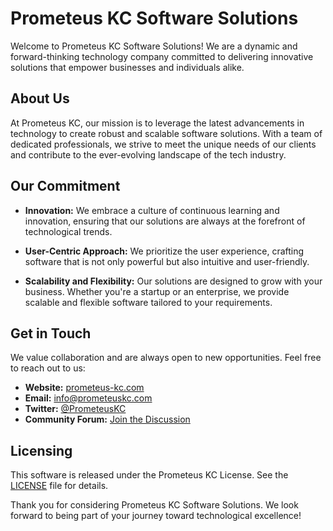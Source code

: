 # Prometeus KC Software Solutions

Welcome to Prometeus KC Software Solutions! We are a dynamic and forward-thinking technology company committed to delivering innovative solutions that empower businesses and individuals alike.

## About Us

At Prometeus KC, our mission is to leverage the latest advancements in technology to create robust and scalable software solutions. With a team of dedicated professionals, we strive to meet the unique needs of our clients and contribute to the ever-evolving landscape of the tech industry.

## Our Commitment

- **Innovation:** We embrace a culture of continuous learning and innovation, ensuring that our solutions are always at the forefront of technological trends.

- **User-Centric Approach:** We prioritize the user experience, crafting software that is not only powerful but also intuitive and user-friendly.

- **Scalability and Flexibility:** Our solutions are designed to grow with your business. Whether you're a startup or an enterprise, we provide scalable and flexible software tailored to your requirements.

## Get in Touch

We value collaboration and are always open to new opportunities. Feel free to reach out to us:

- **Website:** [prometeus-kc.com](https://prometeus-kc.com)
- **Email:** info@prometeuskc.com
- **Twitter:** [@PrometeusKC](https://twitter.com/PrometeusKC)
- **Community Forum:** [Join the Discussion](https://community.prometeus-kc.com)

## Licensing

This software is released under the Prometeus KC License. See the [LICENSE](LICENSE) file for details.

Thank you for considering Prometeus KC Software Solutions. We look forward to being part of your journey toward technological excellence!
